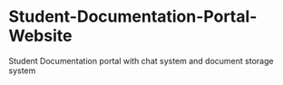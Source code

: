 # Student-Documentation-Portal-Website
Student Documentation portal with chat system and document storage system
